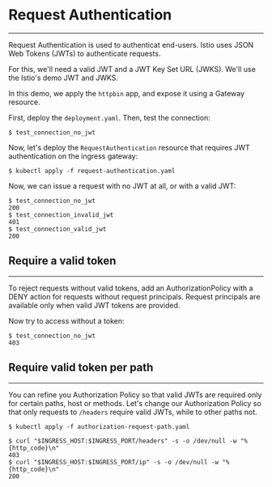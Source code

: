 # Request Authentication
---

Request Authentication is used to authenticat end-users. Istio uses JSON Web Tokens (JWTs) to
authenticate requests.

For this, we'll need a valid JWT and a JWT Key Set URL (JWKS). We'll use the Istio's demo JWT and JWKS.

In this demo, we apply the `httpbin` app, and expose it using a Gateway resource.

First, deploy the `deployment.yaml`. Then, test the connection:
```
$ test_connection_no_jwt
```

Now, let's deploy the `RequestAuthentication` resource that requires JWT authentication on the ingress gateway:
```
$ kubectl apply -f request-authentication.yaml
```

Now, we can issue a request with no JWT at all, or with a valid JWT:
```
$ test_connection_no_jwt
200
$ test_connection_invalid_jwt
401
$ test_connection_valid_jwt
200
```

## Require a valid token
---
To reject requests without valid tokens, add an AuthorizationPolicy with a DENY action for requests without
request principals. Request principals are available only when valid JWT tokens are provided.

Now try to access without a token:
```
$ test_connection_no_jwt
403
```

## Require valid token per path
---
You can refine you Authorization Policy so that valid JWTs are required only for certain paths, host or methods.
Let's change our Authorization Policy so that only requests to `/headers` require valid JWTs, while to other paths not.

```
$ kubectl apply -f authorization-request-path.yaml
```

```
$ curl "$INGRESS_HOST:$INGRESS_PORT/headers" -s -o /dev/null -w "%{http_code}\n"
403
$ curl "$INGRESS_HOST:$INGRESS_PORT/ip" -s -o /dev/null -w "%{http_code}\n"
200
```
